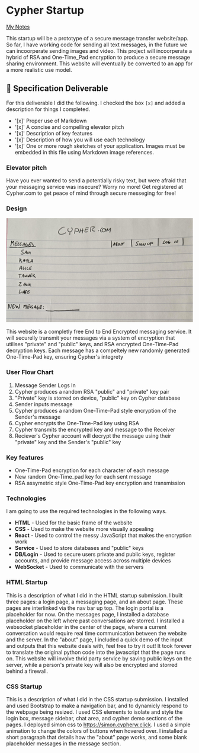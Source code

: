 # Cypher Startup

[My Notes](notes.md)

This startup will be a prototype of a secure message transfer website/app. So far, I have working code for sending all text messages, in the future we can incoorperate sending images and video. This project will incoorperate a hybrid of RSA and One-Time_Pad encryption to produce a secure message sharing environment. This website will eventually be converted to an app for a more realistic use model.  



## 🚀 Specification Deliverable

For this deliverable I did the following. I checked the box `[x]` and added a description for things I completed.

- '[x]' Proper use of Markdown
- '[x]' A concise and compelling elevator pitch
- '[x]' Description of key features
- '[x]' Description of how you will use each technology
- '[x]' One or more rough sketches of your application. Images must be embedded in this file using Markdown image references.

### Elevator pitch

Have you ever wanted to send a potentially risky text, but were afraid that your messaging service was insecure? Worry no more! Get registered at Cypher.com to get peace of mind through secure messeging for free!

### Design

![Design image](startup_drawing.jpg)

This website is a completly free End to End Encrypted messaging service. It will securelly transmit your messages via a system of encryption that utilises "private" and "public" keys, and RSA encrypted One-Time-Pad decryption keys. Each message has a compeltely new randomly generated One-Time-Pad key, ensuring Cypher's integrety

### User Flow Chart
1. Message Sender Logs In
2. Cypher produces a random RSA "public" and "private" key pair
3. "Private" key is storred on device, "public" key on Cypher database
4. Sender inputs message
5. Cypher produces a random One-Time-Pad style encryption of the Sender's message
6. Cypher encrypts the One-Time-Pad key using RSA
7. Cypher transmits the encrypted key and message to the Receiver
8. Reciever's Cypher account will decrypt the message using their "private" key and the Sender's "public" key
   

### Key features

- One-Time-Pad encryption for each character of each message
- New random One-Time_pad key for each sent message
- RSA assymetric style One-Time-Pad key encryption and transmission

### Technologies

I am going to use the required technologies in the following ways.

- **HTML** - Used for the basic frame of the website
- **CSS** - Used to make the website more visually appealing 
- **React** - Used to control the messy JavaScript that makes the encryption work
- **Service** - Used to store databases and "public" keys
- **DB/Login** - Used to secure users private and public keys, register accounts, and provide message access across multiple devices
- **WebSocket** - Used to communicate with the servers

### HTML Startup
This is a description of what I did in the HTML startup submission. I built three pages: a login page, a messaging page, and an about page. These pages are interlinked via the nav bar up top. The login portal is a placeholder for now. On the messages page, I installed a database placeholder on the left where past conversations are storred. I installed a websocket placeholder in the center of the page, where a current conversation would require real time communication between the website and the server. In the "about" page, I included a quick demo of the input and outputs that this website deals with, feel free to try it out! It took forever to translate the original python code into the javascript that the page runs on. This website will involve thrid party service by saving public keys on the server, while a person's private key will also be encrypted and storred behind a firewall. 

### CSS Startup
This is a description of what I did in the CSS startup submission. I installed and used Bootstrap to make a navigation bar, and to dynamicly respond to the webpage being resized. I used CSS elements to isolate and style the login box, message sidebar, chat area, and cypher demo sections of the pages. I deployed simon css to https://simon.cypherw.click. I used a simple animation to change the colors of buttons when hovered over. I installed a short paragraph that details how the "about" page works, and some blank placeholder messages in the message section. 

